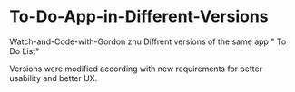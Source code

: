 # To-Do-App-in-Different-Versions
Watch-and-Code-with-Gordon zhu
Diffrent versions of the same app " To Do List"

Versions were modified according with new requirements for better usability and better UX.
